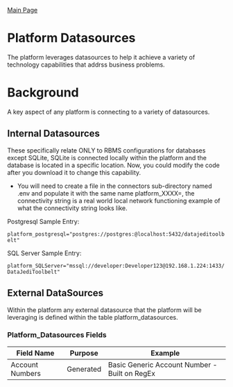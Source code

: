 <a href="../README.md" target="_blank">Main Page</a>

# Platform Datasources
The platform leverages datasources to help it achieve a variety of 
technology capabilities that addrss business problems.

# Background
A key aspect of any platform is connecting to a variety of datasources.

## Internal Datasources
These specifically relate ONLY to RBMS configurations for databases except
SQLite, SQLite is connected locally within the platform and the database is
located in a specific location. Now, you could modify the code after you download it to
change this capability.

- You will need to create a file in the connectors sub-directory named .env and populate
it with the same name platform_XXXX=, the connectivity string is a real world local network
functioning example of what the connectivity string looks like.

Postgresql Sample Entry:

`
platform_postgresql="postgres://postgres:@localhost:5432/datajeditoolbelt"
`

SQL Server Sample Entry:

`
platform_SQLServer="mssql://developer:Developer123@192.168.1.224:1433/DataJediToolbelt"
`

## External DataSources
Within the platform any external datasource that the platform will be leveraging is defined within
the table platform_datasources.

### Platform_Datasources Fields


| Field Name      | Purpose | Example| 
|-----------------|--------------|--------|
| Account Numbers | Generated        |Basic Generic Account Number - Built on RegEx|


